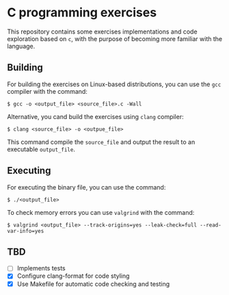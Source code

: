 # C programming exercises

This repository contains some exercises implementations and code exploration based on `c`, with the purpose of becoming more familiar with the language.

## Building

For building the exercises on Linux-based distributions, you can use the `gcc` compiler with the command:

```
$ gcc -o <output_file> <source_file>.c -Wall
```

Alternative, you cand build the exercises using `clang` compiler:

```
$ clang <source_file> -o <outpue_file>
```

This command compile the `source_file` and output the result to an executable `output_file`.

## Executing

For executing the binary file, you can use the command:

```
$ ./<output_file>
```

To check memory errors you can use `valgrind` with the command:

```
$ valgrind <output_file> --track-origins=yes --leak-check=full --read-var-info=yes
```

## TBD

* [ ] Implements tests
* [x] Configure clang-format for code styling
* [x] Use Makefile for automatic code checking and testing
